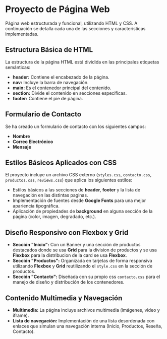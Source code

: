# Proyecto de Página Web

Página web estructurada y funcional, utilizando HTML y CSS. A continuación se detalla cada una de las secciones y características implementadas.

## Estructura Básica de HTML

La estructura de la página HTML está dividida en las principales etiquetas semánticas:
- **header:** Contiene el encabezado de la página.
- **nav:** Incluye la barra de navegación.
- **main:** Es el contenedor principal del contenido.
- **section:** Divide el contenido en secciones específicas.
- **footer:** Contiene el pie de página.

## Formulario de Contacto

Se ha creado un formulario de contacto con los siguientes campos:
- **Nombre**
- **Correo Electrónico**
- **Mensaje**

## Estilos Básicos Aplicados con CSS

El proyecto incluye un archivo CSS externo (`styles.css`, `contacto.css`, `productos.css`, `reviews.css`) que aplica los siguientes estilos:
- Estilos básicos a las secciones de **header**, **footer** y la lista de navegación en las distintas paginas.
- Implementación de fuentes desde **Google Fonts** para una mejor apariencia tipográfica.
- Aplicación de propiedades de **background** en alguna sección de la página (color, imagen, degradado, etc.).

## Diseño Responsivo con Flexbox y Grid

- **Sección "Inicio":** Con un Banner y una sección de productos destacados donde se usa **Grid** para la division de productos y se usa **Flexbox** para la distribucion de la card          se usa **Flexbox**.
- **Sección "Productos":** Organizada en tarjetas de forma responsiva utilizando **Flexbox** y **Grid** reutilizando el `style.css` en la sección de productos.
- **Sección "Contacto":** Diseñada con su propio css `contacto.css` para el manejo de diseño y distribución de los contenedores.

## Contenido Multimedia y Navegación

- **Multimedia:** La página incluye archivos multimedia (imágenes, video y iframe).
- **Lista de navegación:** Implementación de una lista desordenada con enlaces que simulan una navegación interna (Inicio, Productos, Reseña, Contacto).
